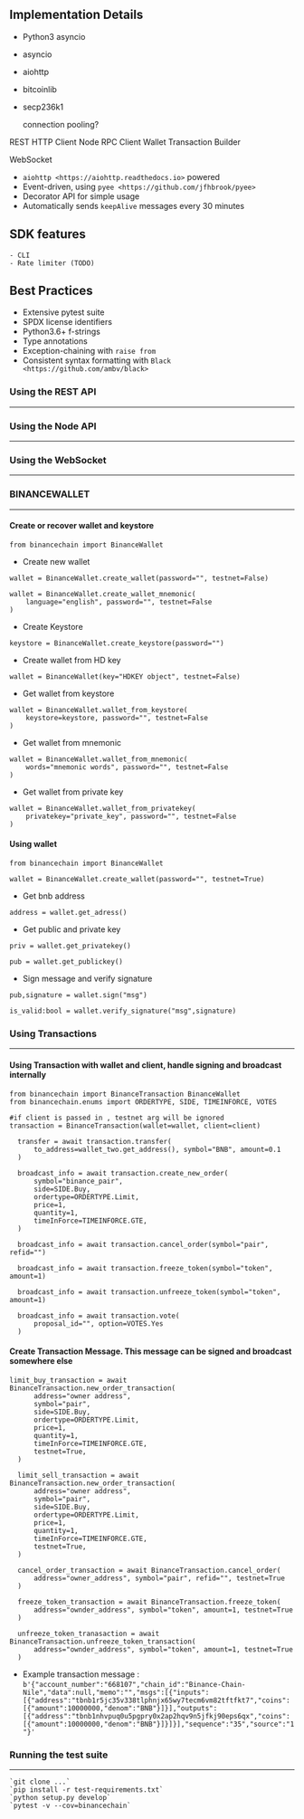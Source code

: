 Implementation Details
----------------------

- Python3 asyncio
- asyncio
- aiohttp
- bitcoinlib
- secp236k1

    connection pooling?

REST HTTP Client
Node RPC Client
Wallet
Transaction Builder

WebSocket
  - `aiohttp <https://aiohttp.readthedocs.io>` powered
  - Event-driven, using `pyee <https://github.com/jfhbrook/pyee>`
  - Decorator API for simple usage
  - Automatically sends `keepAlive` messages every 30 minutes


SDK features
------------
    - CLI
    - Rate limiter (TODO)


Best Practices
--------------
- Extensive pytest suite
- SPDX license identifiers
- Python3.6+ f-strings
- Type annotations
- Exception-chaining with `raise from`
- Consistent syntax formatting with `Black <https://github.com/ambv/black>`




### Using the REST API
------------------

### Using the Node API
------------------

### Using the WebSocket
-------------------

### BINANCEWALLET
----------------
#### Create or recover wallet and keystore
```
from binancechain import BinanceWallet
```
- Create new wallet
```
wallet = BinanceWallet.create_wallet(password="", testnet=False)

wallet = BinanceWallet.create_wallet_mnemonic(
    language="english", password="", testnet=False
)
```

- Create Keystore
```
keystore = BinanceWallet.create_keystore(password="")
```

- Create wallet from HD key

```
wallet = BinanceWallet(key="HDKEY object", testnet=False)
```

- Get wallet from keystore
```
wallet = BinanceWallet.wallet_from_keystore(
    keystore=keystore, password="", testnet=False
)
```
- Get wallet from mnemonic
```
wallet = BinanceWallet.wallet_from_mnemonic(
    words="mnemonic words", password="", testnet=False
)
```
- Get wallet from private key
```
wallet = BinanceWallet.wallet_from_privatekey(
    privatekey="private_key", password="", testnet=False
)
```

#### Using wallet
```
from binancechain import BinanceWallet

wallet = BinanceWallet.create_wallet(password="", testnet=True)
```
- Get bnb address
```
address = wallet.get_adress()
```
- Get public and private key
```
priv = wallet.get_privatekey()

pub = wallet.get_publickey()
```
- Sign message and verify signature
```
pub,signature = wallet.sign("msg")

is_valid:bool = wallet.verify_signature("msg",signature)
```

### Using Transactions
-------------------

#### Using Transaction with wallet and client, handle signing and broadcast internally
```
from binancechain import BinanceTransaction BinanceWallet
from binancechain.enums import ORDERTYPE, SIDE, TIMEINFORCE, VOTES

#if client is passed in , testnet arg will be ignored
transaction = BinanceTransaction(wallet=wallet, client=client)

  transfer = await transaction.transfer(
      to_address=wallet_two.get_address(), symbol="BNB", amount=0.1
  )

  broadcast_info = await transaction.create_new_order(
      symbol="binance_pair",
      side=SIDE.Buy,
      ordertype=ORDERTYPE.Limit,
      price=1,
      quantity=1,
      timeInForce=TIMEINFORCE.GTE,
  )

  broadcast_info = await transaction.cancel_order(symbol="pair", refid="")

  broadcast_info = await transaction.freeze_token(symbol="token", amount=1)

  broadcast_info = await transaction.unfreeze_token(symbol="token", amount=1)

  broadcast_info = await transaction.vote(
      proposal_id="", option=VOTES.Yes
  )
```
#### Create Transaction Message. This message can be signed and broadcast somewhere else

```
limit_buy_transaction = await BinanceTransaction.new_order_transaction(
      address="owner address",
      symbol="pair",
      side=SIDE.Buy,
      ordertype=ORDERTYPE.Limit,
      price=1,
      quantity=1,
      timeInForce=TIMEINFORCE.GTE,
      testnet=True,
  )

  limit_sell_transaction = await BinanceTransaction.new_order_transaction(
      address="owner address",
      symbol="pair",
      side=SIDE.Buy,
      ordertype=ORDERTYPE.Limit,
      price=1,
      quantity=1,
      timeInForce=TIMEINFORCE.GTE,
      testnet=True,
  )

  cancel_order_transaction = await BinanceTransaction.cancel_order(
      address="owner_address", symbol="pair", refid="", testnet=True
  )

  freeze_token_transaction = await BinanceTransaction.freeze_token(
      address="ownder_address", symbol="token", amount=1, testnet=True
  )

  unfreeze_token_tranasaction = await BinanceTransaction.unfreeze_token_transaction(
      address="ownder_address", symbol="token", amount=1, testnet=True
  )
```
- Example transaction message :
`b'{"account_number":"668107","chain_id":"Binance-Chain-Nile","data":null,"memo":"","msgs":[{"inputs":[{"address":"tbnb1r5jc35v338tlphnjx65wy7tecm6vm82tftfkt7","coins":[{"amount":10000000,"denom":"BNB"}]}],"outputs":[{"address":"tbnb1nhvpuq0u5pgpry0x2ap2hqv9n5jfkj90eps6qx","coins":[{"amount":10000000,"denom":"BNB"}]}]}],"sequence":"35","source":"1"}'`

### Running the test suite
----------------------

    `git clone ...`
    `pip install -r test-requirements.txt`
    `python setup.py develop`
    `pytest -v --cov=binancechain`
